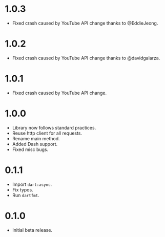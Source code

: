 # 1.0.3

- Fixed crash caused by YouTube API change thanks to @EddieJeong.

# 1.0.2

- Fixed crash caused by YouTube API change thanks to @davidgalarza.

# 1.0.1

- Fixed crash caused by YouTube API change.

# 1.0.0

- Library now follows standard practices.
- Reuse http client for all requests.
- Rename main method.
- Added Dash support.
- Fixed misc bugs.

# 0.1.1

- Import `dart:async`.
- Fix typos.
- Run `dartfmt`.

# 0.1.0

- Initial beta release.
